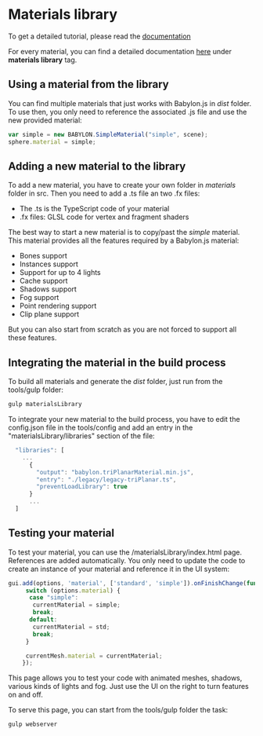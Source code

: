 ﻿# Materials library

To get a detailed tutorial, please read the [documentation](https://doc.babylonjs.com/divingDeeper/developWithBjs/matForMatLibrary)

For every material, you can find a detailed documentation [here](https://doc.babylonjs.com/extensions) under **materials library** tag.

## Using a material from the library

You can find multiple materials that just works with Babylon.js in _dist_ folder. To use then, you only need to reference the associated .js file and use the new provided material:

```javascript
var simple = new BABYLON.SimpleMaterial("simple", scene);
sphere.material = simple;
```

## Adding a new material to the library

To add a new material, you have to create your own folder in _materials_ folder in src. Then you need to add a .ts file an two .fx files:

- The .ts is the TypeScript code of your material
- .fx files: GLSL code for vertex and fragment shaders

The best way to start a new material is to copy/past the _simple_ material. This material provides all the features required by a Babylon.js material:

- Bones support
- Instances support
- Support for up to 4 lights
- Cache support
- Shadows support
- Fog support
- Point rendering support
- Clip plane support

But you can also start from scratch as you are not forced to support all these features.

## Integrating the material in the build process

To build all materials and generate the _dist_ folder, just run from the tools/gulp folder:

```javascript
gulp materialsLibrary
```

To integrate your new material to the build process, you have to edit the config.json file in the tools/config and add an entry in the "materialsLibrary/libraries" section of the file:

```javascript
  "libraries": [
    ...
      {
        "output": "babylon.triPlanarMaterial.min.js",
        "entry": "./legacy/legacy-triPlanar.ts",
        "preventLoadLibrary": true
      }
      ...
  ]
```

## Testing your material

To test your material, you can use the /materialsLibrary/index.html page. References are added automatically. You only need to update the code to create an instance of your material and reference it in the UI system:

```javascript
gui.add(options, 'material', ['standard', 'simple']).onFinishChange(function () {
     switch (options.material) {
      case "simple":
       currentMaterial = simple;
       break;
      default:
       currentMaterial = std;
       break;
     }

     currentMesh.material = currentMaterial;
    });
```

This page allows you to test your code with animated meshes, shadows, various kinds of lights and fog. Just use the UI on the right to turn features on and off.

To serve this page, you can start from the tools/gulp folder the task:

```bash
gulp webserver
```
